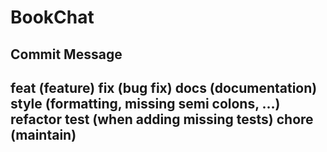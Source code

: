 # BookChat 

Commit Message
------
feat (feature)
fix (bug fix)
docs (documentation)
style (formatting, missing semi colons, …)
refactor
test (when adding missing tests)
chore (maintain)
-----

